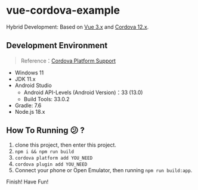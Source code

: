 # vue-cordova-example

Hybrid Development: Based on [Vue 3.x](https://vuejs.org/) and [Cordova 12.x](https://cordova.apache.org/).

## Development Environment

> Reference：[Cordova Platform Support](https://cordova.apache.org/docs/en/12.x/guide/support/index.html)

- Windows 11
- JDK 11.x
- Android Studio
  - Android API-Levels (Android Version)：33 (13.0)
  - Build Tools: 33.0.2
- Gradle: 7.6
- Node.js 18.x

## How To Running 😕 ?

1. clone this project, then enter this project.
2. `npm i && npm run build`
3. `cordova platform add YOU_NEED`
4. `cordova plugin add YOU_NEED`
5. Connect your phone or Open Emulator, then running `npm run build:app`.

Finish! Have Fun!
